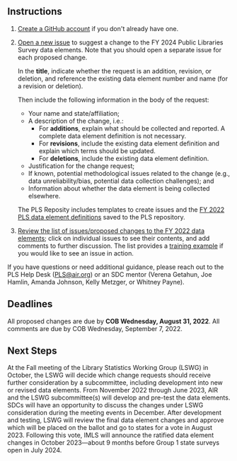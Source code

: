 ## Instructions

1. [Create a GitHub account](https://github.com/join) if you don't already have one.

2. [Open a new issue](https://github.com/IMLS/public-libraries-survey/issues/new) to suggest a change to the FY 2024 Public Libraries Survey data elements. Note that you should open a separate issue for each proposed change. 

   In the **title**, indicate whether the request is an addition, revision, or deletion, and reference the existing data element number and name (for a revision or deletion).
   
   Then include the following information in the body of the request:

   * Your name and state/affiliation;
   * A description of the change, i.e.:
      * For **additions**, explain what should be collected and reported. A complete data element definition is not necessary.
      * For **revisions**, include the existing data element definition and explain which terms should be updated.
      * For **deletions**, include the existing data element definition.
   * Justification for the change request;
   * If known, potential methodological issues related to the change (e.g., data unreliability/bias, potential data collection challenges); and
   * Information about whether the data element is being collected elsewhere.

   The PLS Reposity includes templates to create issues and the [FY 2022 PLS data element definitions](https://github.com/IMLS/public-libraries-survey/blob/master/FY%202022%20Data%20Elements.pdf) saved to the PLS repository. 

3. [Review the  list of issues/proposed changes to the FY 2022 data elements](https://github.com/IMLS/public-libraries-survey/issues); click on individual issues to see their contents, and add comments to further discussion.  The list provides a [training example](https://github.com/IMLS/public-libraries-survey/issues/4) if you would like to see an issue in action. 

If you have questions or need additional guidance, please reach out to the PLS Help Desk (PLS@air.org) or an SDC mentor (Verena Getahun, Joe Hamlin, Amanda Johnson, Kelly Metzger, or Whitney Payne). 


## Deadlines
All proposed changes are due by **COB Wednesday, August 31, 2022**. All comments are due by COB Wednesday, September 7, 2022.


## Next Steps
At the Fall meeting of the Library Statistics Working Group (LSWG) in October, the LSWG will decide which change requests should receive further consideration by a subcommittee, including development into new or revised data elements. From November 2022 through June 2023, AIR and the LSWG subcommittee(s) will develop and pre-test the data elements. SDCs will have an opportunity to discuss the changes under LSWG consideration during the meeting events in December. After development and testing, LSWG will review the final data element changes and approve which will be placed on the ballot and go to states for a vote in August 2023. Following this vote, IMLS will announce the ratified data element changes in October 2023—about 9 months before Group 1 state surveys open in July 2024.
